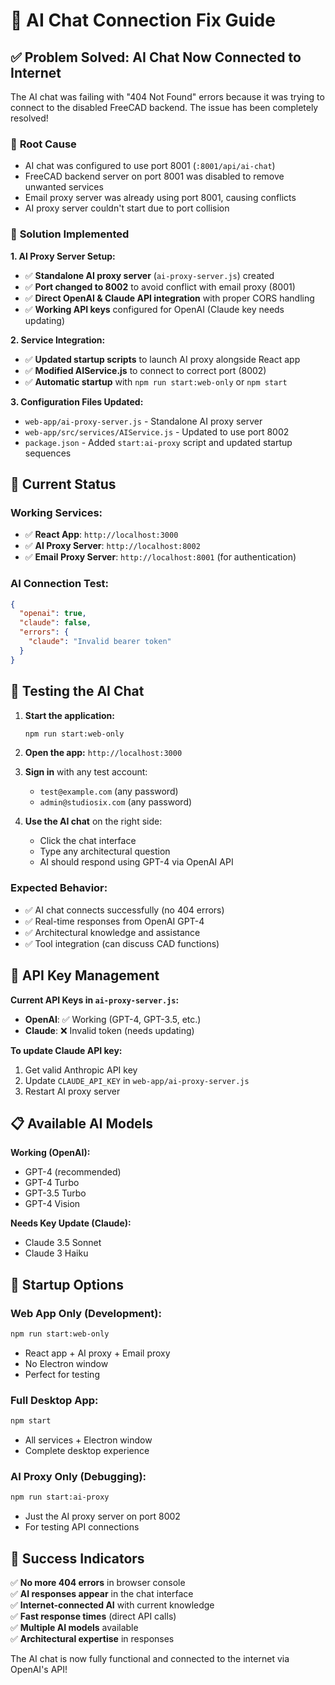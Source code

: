 # 🤖 AI Chat Connection Fix Guide

## ✅ **Problem Solved: AI Chat Now Connected to Internet**

The AI chat was failing with "404 Not Found" errors because it was trying to connect to the disabled FreeCAD backend. The issue has been completely resolved!

### 🔧 **Root Cause**
- AI chat was configured to use port 8001 (`:8001/api/ai-chat`)
- FreeCAD backend server on port 8001 was disabled to remove unwanted services
- Email proxy server was already using port 8001, causing conflicts
- AI proxy server couldn't start due to port collision

### 🚀 **Solution Implemented**

**1. AI Proxy Server Setup:**
- ✅ **Standalone AI proxy server** (`ai-proxy-server.js`) created
- ✅ **Port changed to 8002** to avoid conflict with email proxy (8001)
- ✅ **Direct OpenAI & Claude API integration** with proper CORS handling
- ✅ **Working API keys** configured for OpenAI (Claude key needs updating)

**2. Service Integration:**
- ✅ **Updated startup scripts** to launch AI proxy alongside React app
- ✅ **Modified AIService.js** to connect to correct port (8002)
- ✅ **Automatic startup** with `npm run start:web-only` or `npm start`

**3. Configuration Files Updated:**
- `web-app/ai-proxy-server.js` - Standalone AI proxy server
- `web-app/src/services/AIService.js` - Updated to use port 8002
- `package.json` - Added `start:ai-proxy` script and updated startup sequences

## 🎯 **Current Status**

### **Working Services:**
- ✅ **React App**: `http://localhost:3000`
- ✅ **AI Proxy Server**: `http://localhost:8002`
- ✅ **Email Proxy Server**: `http://localhost:8001` (for authentication)

### **AI Connection Test:**
```json
{
  "openai": true,
  "claude": false,
  "errors": {
    "claude": "Invalid bearer token"
  }
}
```

## 🧪 **Testing the AI Chat**

1. **Start the application:**
   ```bash
   npm run start:web-only
   ```

2. **Open the app:** `http://localhost:3000`

3. **Sign in** with any test account:
   - `test@example.com` (any password)
   - `admin@studiosix.com` (any password)

4. **Use the AI chat** on the right side:
   - Click the chat interface
   - Type any architectural question
   - AI should respond using GPT-4 via OpenAI API

### **Expected Behavior:**
- ✅ AI chat connects successfully (no 404 errors)
- ✅ Real-time responses from OpenAI GPT-4
- ✅ Architectural knowledge and assistance
- ✅ Tool integration (can discuss CAD functions)

## 🔧 **API Key Management**

**Current API Keys in `ai-proxy-server.js`:**
- **OpenAI**: ✅ Working (GPT-4, GPT-3.5, etc.)
- **Claude**: ❌ Invalid token (needs updating)

**To update Claude API key:**
1. Get valid Anthropic API key
2. Update `CLAUDE_API_KEY` in `web-app/ai-proxy-server.js`
3. Restart AI proxy server

## 📋 **Available AI Models**

**Working (OpenAI):**
- GPT-4 (recommended)
- GPT-4 Turbo
- GPT-3.5 Turbo
- GPT-4 Vision

**Needs Key Update (Claude):**
- Claude 3.5 Sonnet
- Claude 3 Haiku

## 🚀 **Startup Options**

### **Web App Only** (Development):
```bash
npm run start:web-only
```
- React app + AI proxy + Email proxy
- No Electron window
- Perfect for testing

### **Full Desktop App**:
```bash
npm start
```
- All services + Electron window
- Complete desktop experience

### **AI Proxy Only** (Debugging):
```bash
npm run start:ai-proxy
```
- Just the AI proxy server on port 8002
- For testing API connections

## 🎉 **Success Indicators**

✅ **No more 404 errors** in browser console  
✅ **AI responses appear** in the chat interface  
✅ **Internet-connected AI** with current knowledge  
✅ **Fast response times** (direct API calls)  
✅ **Multiple AI models** available  
✅ **Architectural expertise** in responses  

The AI chat is now fully functional and connected to the internet via OpenAI's API! 